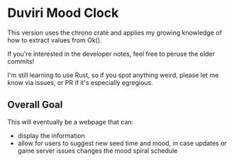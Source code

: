 # Duviri Mood Clock

This version uses the chrono crate and applies my growing knowledge of how to extract values from Ok().

If you're interested in the developer notes, feel free to peruse the older commits!

I'm still learning to use Rust, so if you spot anything weird, please let me know via issues, or PR if it's especially egregious.

## Overall Goal

This will eventually be a webpage that can:
- display the information
- allow for users to suggest new seed time and mood, in case updates or game server issues changes the mood spiral schedule
